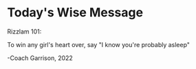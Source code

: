 # Today's Wise Message

Rizzlam 101:

To win any girl's heart over, say "I know you're probably asleep"

-Coach Garrison, 2022
